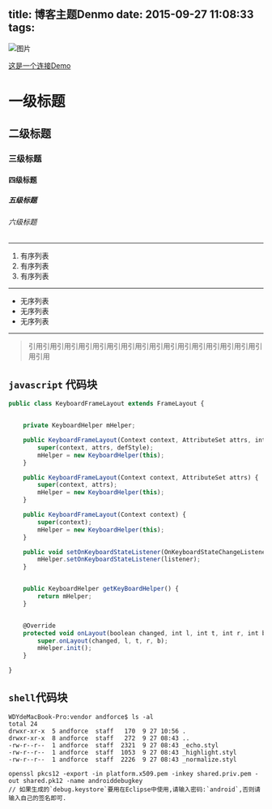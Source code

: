 title: 博客主题Denmo
date: 2015-09-27 11:08:33
tags:
---
![图片](http://ww2.sinaimg.cn/mw690/6ff3843bjw1ek0d43jkv1j21hc0u0dh3.jpg)

[这是一个连接Demo](http://andforce.com)

# 一级标题
## 二级标题
### 三级标题
#### 四级标题
##### 五级标题
###### 六级标题
---
1. 有序列表
2. 有序列表
3. 有序列表

---
+ 无序列表
+ 无序列表
+ 无序列表

---

> 引用引用引用引用引用引用引用引用引用引用引用引用引用引用引用引用引用引用

## `javascript` 代码块
``` javascript
public class KeyboardFrameLayout extends FrameLayout {


    private KeyboardHelper mHelper;

    public KeyboardFrameLayout(Context context, AttributeSet attrs, int defStyle) {
        super(context, attrs, defStyle);
        mHelper = new KeyboardHelper(this);
    }

    public KeyboardFrameLayout(Context context, AttributeSet attrs) {
        super(context, attrs);
        mHelper = new KeyboardHelper(this);
    }

    public KeyboardFrameLayout(Context context) {
        super(context);
        mHelper = new KeyboardHelper(this);
    }

    public void setOnKeyboardStateListener(OnKeyboardStateChangeListener listener) {
        mHelper.setOnKeyboardStateListener(listener);
    }


    public KeyboardHelper getKeyBoardHelper() {
        return mHelper;
    }


    @Override
    protected void onLayout(boolean changed, int l, int t, int r, int b) {
        super.onLayout(changed, l, t, r, b);
        mHelper.init();
    }

}
```

## `shell`代码块
``` shell
WDYdeMacBook-Pro:vendor andforce$ ls -al
total 24
drwxr-xr-x  5 andforce  staff   170  9 27 10:56 .
drwxr-xr-x  8 andforce  staff   272  9 27 08:43 ..
-rw-r--r--  1 andforce  staff  2321  9 27 08:43 _echo.styl
-rw-r--r--  1 andforce  staff  1053  9 27 08:43 _highlight.styl
-rw-r--r--  1 andforce  staff  2226  9 27 08:43 _normalize.styl
```
```schel
openssl pkcs12 -export -in platform.x509.pem -inkey shared.priv.pem -out shared.pk12 -name androiddebugkey
// 如果生成的`debug.keystore`要用在Eclipse中使用,请输入密码:`android`,否则请输入自己的签名即可.
```
